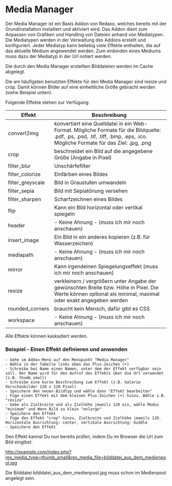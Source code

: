 # Media Manager

Der Media Manager ist ein Basis Addon von Redaxo, welches bereits mit der Grundinstallation installiert und aktiviert wird.
Das Addon dient zum Anpassen von Grafiken und Handling von Dateien anhand von Mediatypen. Die Mediatypen werden in der Verwaltung des Addons erstellt und konfiguriert. Jeder Mediatyp kann beliebig viele Effekte enthalten, die auf das aktuelle Medium angewendet werden. Zum einbinden eines Mediums muss dazu der Mediatyp in der Url notiert werden.

Die durch den Media Manager erstellten Bilddateien werden im Cache abgelegt.

Die am häufigsten benutzten Effekte für den Media Manager sind resize und crop. Damit können Bilder auf eine einheitliche Größe gebracht werden (siehe Beispiel unten).

Folgende Effekte stehen zur Verfügung:

Effekt| Beschreibung
------------- | -------------
convert2img  |  konvertiert eine Quelldatei in ein Web-Format. Mögliche Formate für die Bildquelle: .pdf, .ps, .psd, .tif,     .tiff, .bmp, .eps, .ico. Mögliche Formate für das Ziel: .jpg, .png
crop  | beschneidet ein Bild auf die angegebene Größe (Angabe in Pixel)
filter_blur | Unschärfefilter
filter_colorize | Einfärben eines Bildes
filter_greyscale | Bild in Graustufen umwandeln
filter_sepia | Bild mit Sepiatönung versehen
filter_sharpen | Scharfzeichnen eines Bildes
flip | Kann ein Bild horizontal oder vertikal spiegeln
header | - Keine Ahnung - (muss ich mir noch anschauen)
insert_image | Ein Bild in ein anderes kopieren (z.B. für Wasserzeichen)
mediapath |  - Keine Ahnung - (muss ich mir noch anschauen)
mirror | Kann irgendeinen Spiegelungseffekt (muss ich mir noch anschauen)
resize | verkleinern / vergrößern unter Angabe der gewünschten Breite bzw. Höhe in Pixel. Die Werte können optional als minimal, maximal oder exakt angegeben werden
rounded_corners | braucht kein Mensch, dafür gibt es CSS
workspace | - Keine Ahnung - (muss ich mir noch anschauen)

Alle Effekte können kaskadiert werden.

### Beispiel - Einen Effekt definieren und anwenden

    - Gehe im Addon-Menü auf den Menüpunkt "Media Manager"
    - Wähle in der Tabelle links oben das Plus-Zeichen (+)
    - Schreibe bei Name einen Namen, unter dem der Effekt verfügbar sein soll. Der Name wird für den Aufruf des Effekts über die Url verwendet (z.B. thumb_small)
    - Schreibe eine kurze Beschreibung zum Effekt (z.B. Galerie Vorschaubilder 120 x 120 Pixel)
    - Speichere den neuen Bildtyp und wähle dann "Effekt bearbeiten"
    - Füge einen Effekt mit dem kleinen Plus-Zeichen (+) hinzu. Wähle z.B. "resize"
    - Gebe als Zielbreite und als Zielhöhe jeweils 120 ein, wähle Modus "minimum" und Wenn Bild zu klein "enlarge"
    - Speichere den Effekt
    - Füge den Effekt "crop" hinzu. Zielbreite und Zielhöhe jeweils 120. Horizontale Ausrichtung: center, vertikale Ausrichtung: middle
    - Speichere den Effekt
    
Den Effekt kannst Du nun bereits prüfen, indem Du im Browser die Url zum Bild eingibst:

http://example.com/index.php?rex_media_type=thumb_small&rex_media_file=bilddatei_aus_dem_medienpool.jpg

Die Bilddatei bilddatei_aus_dem_medienpool.jpg muss schon im Medienpool angelegt sein.
